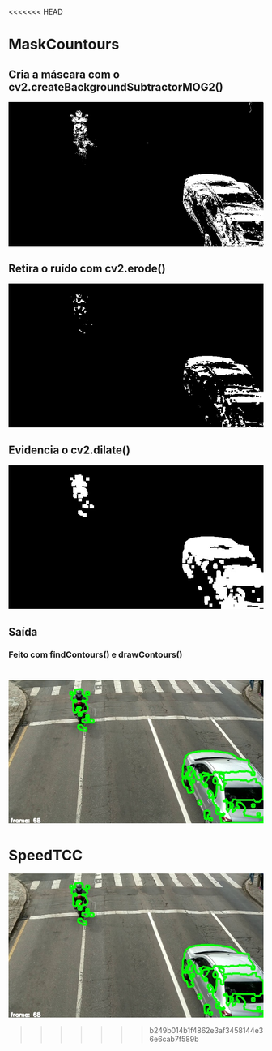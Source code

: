 <<<<<<< HEAD
# MaskCountours

## Cria a máscara com o cv2.createBackgroundSubtractorMOG2()
![outputFrame](https://github.com/Brockzera/SpeedTCC/blob/master/1-maskContours/fgmask.jpg)

## Retira o ruído com cv2.erode()

![dilatedmask](https://github.com/Brockzera/SpeedTCC/blob/master/1-maskContours/erodedmask.jpg)

## Evidencia o cv2.dilate()

![dilatedmask](https://github.com/Brockzera/SpeedTCC/blob/master/1-maskContours/dilatedmask.jpg)

## Saída

### Feito com findContours() e drawContours()

![outputFrame](https://github.com/Brockzera/SpeedTCC/blob/master/1-maskContours/outputFrame.jpg)
=======
# SpeedTCC
![dsad](https://github.com/Brockzera/SpeedTCC/blob/master/1-maskContours/outputFrame.jpg)
>>>>>>> b249b014b1f4862e3af3458144e36e6cab7f589b
